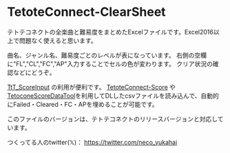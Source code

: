 # TetoteConnect-ClearSheet
テトテコネクトの全楽曲と難易度をまとめたExcelファイルです。Excel2016以上で問題なく使えると思います。

曲名、ジャンル名、難易度ごとのレベルが表になっています。
右側の空欄に"FL","CL","FC","AP"入力することでセルの色が変わります。
クリア状況の確認などにどうぞ。

[TtT_ScoreInput](https://github.com/ryuya0124/TtT_ScoreInput) の利用が便利です。
[TetoteConnect-Score](https://github.com/3-show/TetoteConnect-Score) や[TetoconeScoreDataTool](https://github.com/chespins/TetoconeScoreDataTool)を利用してDLしたcsvファイルを読み込んで、自動的にFailed・Cleared・FC・APを埋めることが可能です。

このファイルのバージョンは、テトテコネクトのリリースバージョンと対応しています。

つくってる人のtwitter(𝕏)： https://twitter.com/neco_yukahai
